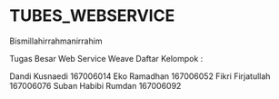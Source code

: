 # TUBES_WEBSERVICE
Bismillahirrahmanirrahim

Tugas Besar Web Service 
Weave
Daftar Kelompok :


Dandi Kusnaedi      167006014
Eko Ramadhan        167006052 
Fikri Firjatullah   167006076 
Suban Habibi Rumdan 167006092

